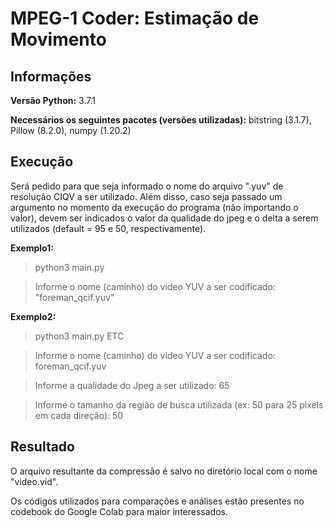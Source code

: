# MPEG-1 Coder: Estimação de Movimento

## Informações

**Versão Python:** 3.7.1

**Necessários os seguintes pacotes (versões utilizadas):** bitstring (3.1.7), Pillow (8.2.0), numpy (1.20.2)

## Execução

Será pedido para que seja informado o nome do arquivo ".yuv" de resolução CIQV a ser utilizado. Além disso, caso seja passado um argumento no momento da execução do programa (não importando o valor), devem ser indicados o valor da qualidade do jpeg e o delta a serem utilizados (default = 95 e 50, respectivamente).

**Exemplo1:**
  >python3 main.py

  >Informe o nome (caminho) do video YUV a ser codificado: "foreman_qcif.yuv"

**Exemplo2:**
  >python3 main.py ETC

  >Informe o nome (caminho) do video YUV a ser codificado: foreman_qcif.yuv

  >Informe a qualidade do Jpeg a ser utilizado: 65

  >Informe o tamanho da região de busca utilizada (ex: 50 para 25 pixels em cada direção): 50

## Resultado

O arquivo resultante da compressão é salvo no diretório local com o nome "video.vid".

Os códigos utilizados para comparações e análises estão presentes no codebook do Google Colab para maior interessados.